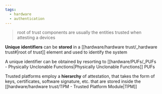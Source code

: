 ```yaml
---
tags:
  - hardware
  - authentication
---
```

> root of trust components are usually the entities trusted when attesting a devices

**Unique** **identifiers** can be **stored** in a [[hardware/hardware trust/_hardware trust#|root of trust]] element and used to identify the system

A unique identifier can be obtained by resorting to [[hardware/PUFs/_PUFs - Physically Unclonable Functions|Physically Unclonable Functions]] PUFs

Trusted platforms employ a **hierarchy** of attestation, that takes the form of keys, certificates, software signature, etc. that are stored inside the [[hardware/hardware trust/TPM - Trusted Platform Module|TPM]]

